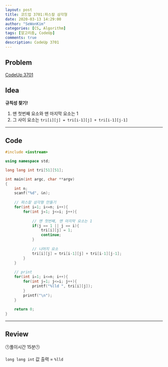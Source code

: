 ```yaml
---
layout: post
title: 코드업 3701:파스칼 삼각형
date: 2020-03-13 14:29:00
author: "SeWonKim"
categories: [CS, Algorithm]
tags: [알고리즘, CodeUp]
comments: true
description: CodeUp 3701
---
```


## Problem

[CodeUp 3701](https://codeup.kr/problem.php?id=3701)

## Idea

**규칙성 찾기!**

1. 맨 첫번째 요소와 맨 마지막 요소는 1
2. 그 사이 요소는 `tri[i][j] = tri[i-1][j] + tri[i-1][j-1]`

---


## Code 
```cpp
#include <iostream>

using namespace std;

long long int tri[51][51];

int main(int argc, char **argv)
{
	int n;
	scanf("%d", &n);
	
	// 파스칼 삼각형 만들기 
	for(int i=1; i<=n; i++){
		for(int j=1; j<=i; j++){
			
			// 맨 첫번째, 맨 마지막 요소는 1 
			if(j == 1 || j == i){
				tri[i][j] = 1;
				continue;
			}
			
			// 나머지 요소 
			tri[i][j] = tri[i-1][j] + tri[i-1][j-1];
		}
	}
	
	// print
	for(int i=1; i<=n; i++){
		for(int j=1; j<=i; j++){
			printf("%lld ", tri[i][j]); 
		}
		printf("\n");
	}
	
    return 0;
}
```
---


## Review

🕒풀이시간 15분🕒 

`long long int` 값 출력 = `%lld`

